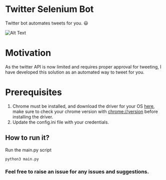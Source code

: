 # Twitter Selenium Bot

Twitter bot automates tweets for you. :smiley: 

![Alt Text](https://media.giphy.com/media/KWGpvn3MaJzHesJwvb/giphy.gif)

# Motivation

As the twitter API is now limited and requires proper approval for tweeting, I have developed this solution as an automated way to tweet for you.

# Prerequisites
1. Chrome must be installed, and download the driver for your OS [here](https://sites.google.com/a/chromium.org/chromedriver/downloads), make sure to check your chrome version with [chrome://version](chrome://version) before installing the driver.
2. Update the config.ini file with your credentials.

## How to run it?

Run the main.py script
```
python3 main.py
```

### Feel free to raise an issue for any issues and suggestions.
